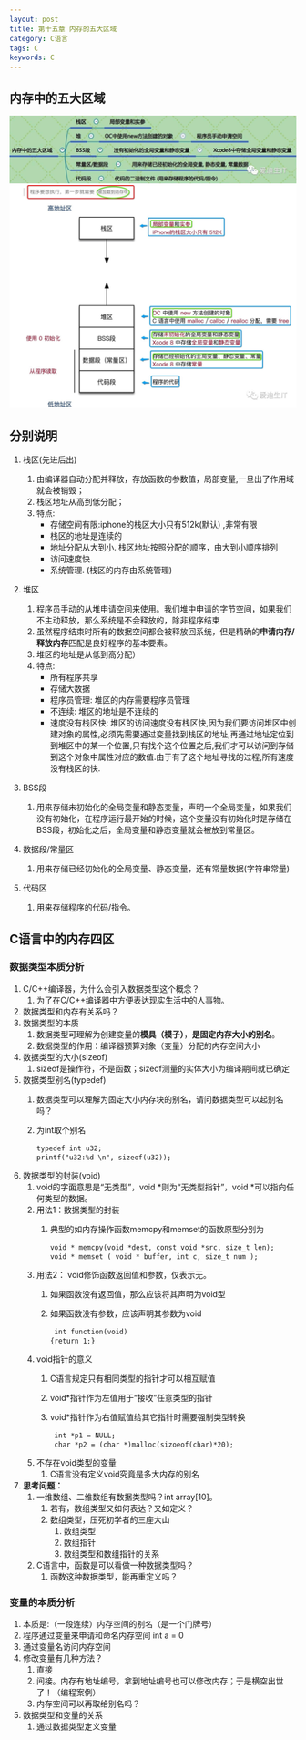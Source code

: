 ```yaml
---
layout: post
title: 第十五章 内存的五大区域
category: C语言
tags: C
keywords: C
---
```


## 内存中的五大区域
![](https://raw.githubusercontent.com/zhoghua123/imgsBed/master/五大区域1.jpg)
![](https://raw.githubusercontent.com/zhoghua123/imgsBed/master/五大区域2.jpg)

## 分别说明
1. 栈区(先进后出)
    1. 由编译器自动分配并释放，存放函数的参数值，局部变量,一旦出了作用域就会被销毁；   
    2. 栈区地址从高到低分配；
    3. 特点:
        * 存储空间有限:iphone的栈区大小只有512k(默认) ,非常有限
        * 栈区的地址是连续的
        * 地址分配从大到小. 栈区地址按照分配的顺序，由大到小顺序排列
        * 访问速度快.
        * 系统管理. (栈区的内存由系统管理)
2. 堆区   
    1. 程序员手动的从堆申请空间来使用。我们堆中申请的字节空间，如果我们不主动释放，那么系统是不会释放的，除非程序结束   
    2. 虽然程序结束时所有的数据空间都会被释放回系统，但是精确的**申请内存/释放内存**匹配是良好程序的基本要素。
    3. 堆区的地址是从低到高分配）
    4. 特点:
        * 所有程序共享
        * 存储大数据
        * 程序员管理: 堆区的内存需要程序员管理
        * 不连续: 堆区的地址是不连续的
        * 速度没有栈区快: 堆区的访问速度没有栈区快,因为我们要访问堆区中创建对象的属性,必须先需要通过变量找到栈区的地址,再通过地址定位到到堆区中的某一个位置,只有找个这个位置之后,我们才可以访问到存储到这个对象中属性对应的数值.由于有了这个地址寻找的过程,所有速度没有栈区的快.
  
3. BSS段     
    1. 用来存储未初始化的全局变量和静态变量，声明一个全局变量，如果我们没有初始化，在程序运行最开始的时候，这个变量没有初始化时是存储在BSS段，初始化之后，全局变量和静态变量就会被放到常量区。
4. 数据段/常量区  
    1. 用来存储已经初始化的全局变量、静态变量，还有常量数据(字符串常量)
5. 代码区  
    1. 用来存储程序的代码/指令。


## C语言中的内存四区

### 数据类型本质分析
1. C/C++编译器，为什么会引入数据类型这个概念？
    1. 为了在C/C++编译器中方便表达现实生活中的人事物。
2. 数据类型和内存有关系吗？
3. 数据类型的本质 
    1. 数据类型可理解为创建变量的**模具（模子）**，**是固定内存大小的别名**。
    2. 数据类型的作用：编译器预算对象（变量）分配的内存空间大小
4. 数据类型的大小(sizeof)
    1. sizeof是操作符，不是函数；sizeof测量的实体大小为编译期间就已确定
5. 数据类型别名(typedef)
    1. 数据类型可以理解为固定大小内存块的别名，请问数据类型可以起别名吗？
    2. 为int取个别名
        
        ```
        typedef int u32;
        printf("u32:%d \n", sizeof(u32));
        ```
6. 数据类型的封装(void)
    1. void的字面意思是“无类型”，void *则为“无类型指针”，void *可以指向任何类型的数据。
    2. 用法1：数据类型的封装
        1. 典型的如内存操作函数memcpy和memset的函数原型分别为
            
            ```
            void * memcpy(void *dest, const void *src, size_t len);
            void * memset ( void * buffer, int c, size_t num );  
            ```
    3. 用法2：  void修饰函数返回值和参数，仅表示无。
        1. 如果函数没有返回值，那么应该将其声明为void型
        2. 如果函数没有参数，应该声明其参数为void
            
            ```
             int function(void)
            {return 1;}
            ```
    4. void指针的意义
        1. C语言规定只有相同类型的指针才可以相互赋值
        2. void*指针作为左值用于“接收”任意类型的指针
        3. void*指针作为右值赋值给其它指针时需要强制类型转换
            
            ```
             int *p1 = NULL;
             char *p2 = (char *)malloc(sizoeof(char)*20); 
            ```
    5. 不存在void类型的变量
        1. C语言没有定义void究竟是多大内存的别名
7. **思考问题：**
    1. 一维数组、二维数组有数据类型吗？int array[10]。 
        1. 若有，数组类型又如何表达？又如定义？
        2. 数组类型，压死初学者的三座大山
            1. 数组类型
            2. 数组指针
            3. 数组类型和数组指针的关系
    2. C语言中，函数是可以看做一种数据类型吗？
        1. 函数这种数据类型，能再重定义吗？

### 变量的本质分析
1. 本质是:（一段连续）内存空间的别名（是一个门牌号） 
2. 程序通过变量来申请和命名内存空间 int a = 0
3. 通过变量名访问内存空间
4. 修改变量有几种方法？
    1. 直接
    2. 间接。内存有地址编号，拿到地址编号也可以修改内存；于是横空出世了！（编程案例）
    3. 内存空间可以再取给别名吗？
5. 数据类型和变量的关系
    1. 通过数据类型定义变量

